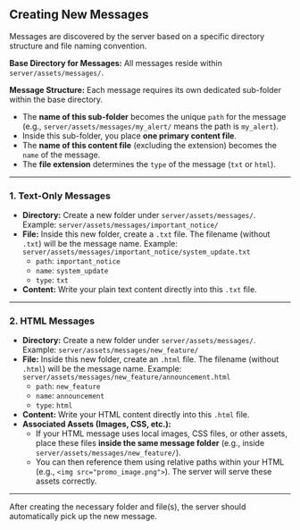 ## Creating New Messages

Messages are discovered by the server based on a specific directory structure and file naming convention.

**Base Directory for Messages:**
All messages reside within `server/assets/messages/`.

**Message Structure:**
Each message requires its own dedicated sub-folder within the base directory.
- The **name of this sub-folder** becomes the unique `path` for the message (e.g., `server/assets/messages/my_alert/` means the path is `my_alert`).
- Inside this sub-folder, you place **one primary content file**.
- The **name of this content file** (excluding the extension) becomes the `name` of the message.
- The **file extension** determines the `type` of the message (`txt` or `html`).

---

### 1. Text-Only Messages

- **Directory:** Create a new folder under `server/assets/messages/`.
  Example: `server/assets/messages/important_notice/`
- **File:** Inside this new folder, create a `.txt` file. The filename (without `.txt`) will be the message name.
  Example: `server/assets/messages/important_notice/system_update.txt`
  - `path`: `important_notice`
  - `name`: `system_update`
  - `type`: `txt`
- **Content:** Write your plain text content directly into this `.txt` file.

---

### 2. HTML Messages

- **Directory:** Create a new folder under `server/assets/messages/`.
  Example: `server/assets/messages/new_feature/`
- **File:** Inside this new folder, create an `.html` file. The filename (without `.html`) will be the message name.
  Example: `server/assets/messages/new_feature/announcement.html`
  - `path`: `new_feature`
  - `name`: `announcement`
  - `type`: `html`
- **Content:** Write your HTML content directly into this `.html` file.
- **Associated Assets (Images, CSS, etc.):**
  - If your HTML message uses local images, CSS files, or other assets, place these files **inside the same message folder** (e.g., inside `server/assets/messages/new_feature/`).
  - You can then reference them using relative paths within your HTML (e.g., `<img src="promo_image.png">`). The server will serve these assets correctly.

---

After creating the necessary folder and file(s), the server should automatically pick up the new message.
